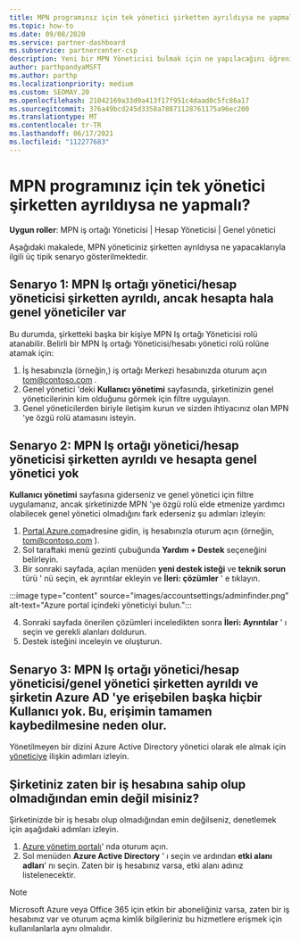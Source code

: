```yaml
---
title: MPN programınız için tek yönetici şirketten ayrıldıysa ne yapmalı?
ms.topic: how-to
ms.date: 09/08/2020
ms.service: partner-dashboard
ms.subservice: partnercenter-csp
description: Yeni bir MPN Yöneticisi bulmak için ne yapılacağını öğrenin veya şirketinizin genel yöneticisinden yardım alın. Ayrıca, yeni bir Iş ortağı merkezi genel Yöneticisi ekleme hakkında bilgi edinin.
author: parthpandyaMSFT
ms.author: parthp
ms.localizationpriority: medium
ms.custom: SEOMAY.20
ms.openlocfilehash: 21042169a33d9a413f17f951c4daad0c5fc86a17
ms.sourcegitcommit: 376a49bcd245d3358a78871128761175a96ec200
ms.translationtype: MT
ms.contentlocale: tr-TR
ms.lasthandoff: 06/17/2021
ms.locfileid: "112277683"
---
```

# <a name="what-to-do-if-the-only-admin-for-your-mpn-program-has-left-the-company"></a>MPN programınız için tek yönetici şirketten ayrıldıysa ne yapmalı?

**Uygun roller**: MPN iş ortağı Yöneticisi | Hesap Yöneticisi | Genel yönetici

Aşağıdaki makalede, MPN yöneticiniz şirketten ayrıldıysa ne yapacaklarıyla ilgili üç tipik senaryo gösterilmektedir.

## <a name="scenario-1-mpn-partner-adminaccount-admin-has-left-the-company-but-there-are-still-global-admins-in-the-account"></a>Senaryo 1: MPN Iş ortağı yönetici/hesap yöneticisi şirketten ayrıldı, ancak hesapta hala genel yöneticiler var

Bu durumda, şirketteki başka bir kişiye MPN Iş ortağı Yöneticisi rolü atanabilir. Belirli bir MPN Iş ortağı Yöneticisi/hesabı yönetici rolü rolüne atamak için:

1. İş hesabınızla (örneğin,) iş ortağı Merkezi hesabınızda oturum açın tom@contoso.com .
1. Genel yönetici 'deki **Kullanıcı yönetimi** sayfasında, şirketinizin genel yöneticilerinin kim olduğunu görmek için filtre uygulayın. 
1. Genel yöneticilerden biriyle iletişim kurun ve sizden ihtiyacınız olan MPN 'ye özgü rolü atamasını isteyin. 

## <a name="scenario-2-mpn-partner-adminaccount-admin-has-left-the-company-and-there-are-no-global-admins-in-the-account"></a>Senaryo 2: MPN Iş ortağı yönetici/hesap yöneticisi şirketten ayrıldı ve hesapta genel yönetici yok 

**Kullanıcı yönetimi** sayfasına giderseniz ve genel yönetici için filtre uygulamanız, ancak şirketinizde MPN 'ye özgü rolü elde etmenize yardımcı olabilecek genel yönetici olmadığını fark ederseniz şu adımları izleyin:

1. [Portal.Azure.com](https://ms.portal.azure.com/)adresine gidin, iş hesabınızla oturum açın (örneğin, tom@contoso.com ). 
1. Sol taraftaki menü gezinti çubuğunda **Yardım + Destek** seçeneğini belirleyin.
1. Bir sonraki sayfada, açılan menüden **yeni destek isteği** ve **teknik sorun** türü ' nü seçin, ek ayrıntılar ekleyin ve **İleri: çözümler** ' e tıklayın.

:::image type="content" source="images/accountsettings/adminfinder.png" alt-text="Azure portal içindeki yöneticiyi bulun.":::

4. Sonraki sayfada önerilen çözümleri inceledikten sonra **İleri: Ayrıntılar** ' ı seçin ve gerekli alanları doldurun.
1. Destek isteğini inceleyin ve oluşturun.


## <a name="scenario-3-mpn-partner-adminaccount-adminglobal-admin-has-left-the-company-and-there-are-no-other-users-who-can-access-the-companys-azure-ad-this-is-a-complete-loss-of-access"></a>Senaryo 3: MPN Iş ortağı yönetici/hesap yöneticisi/genel yönetici şirketten ayrıldı ve şirketin Azure AD 'ye erişebilen başka hiçbir Kullanıcı yok. Bu, erişimin tamamen kaybedilmesine neden olur.

Yönetilmeyen bir dizini Azure Active Directory yönetici olarak ele almak için [yöneticiye](/azure/active-directory/users-groups-roles/domains-admin-takeover#internal-admin-takeover) ilişkin adımları izleyin.

## <a name="not-sure-if-your-company-already-has-a-work-account"></a>Şirketiniz zaten bir iş hesabına sahip olup olmadığından emin değil misiniz?

Şirketinizde bir iş hesabı olup olmadığından emin değilseniz, denetlemek için aşağıdaki adımları izleyin.

1. [Azure yönetim portalı](https://ms.portal.azure.com)' nda oturum açın.
2. Sol menüden **Azure Active Directory** ' ı seçin ve ardından **etki alanı adları**' nı seçin.
Zaten bir iş hesabınız varsa, etki alanı adınız listelenecektir.

>[!Note]
>Microsoft Azure veya Office 365 için etkin bir aboneliğiniz varsa, zaten bir iş hesabınız var ve oturum açma kimlik bilgileriniz bu hizmetlere erişmek için kullanılanlarla aynı olmalıdır.